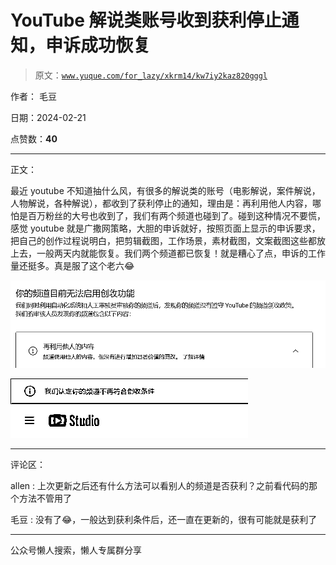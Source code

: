 # YouTube 解说类账号收到获利停止通知，申诉成功恢复

> 原文：[`www.yuque.com/for_lazy/xkrm14/kw7iy2kaz820gggl`](https://www.yuque.com/for_lazy/xkrm14/kw7iy2kaz820gggl)

作者： 毛豆

日期：2024-02-21

点赞数：**40**

* * *

正文：

最近 youtube 不知道抽什么风，有很多的解说类的账号（电影解说，案件解说，人物解说，各种解说），都收到了获利停止的通知，理由是：再利用他人内容，哪怕是百万粉丝的大号也收到了，我们有两个频道也碰到了。碰到这种情况不要慌，感觉 youtube 就是广撒网策略，大胆的申诉就好，按照页面上显示的申诉要求，把自己的创作过程说明白，把剪辑截图，工作场景，素材截图，文案截图这些都放上去，一般两天内就能恢复。我们两个频道都已恢复！就是糟心了点，申诉的工作量还挺多。真是服了这个老六😂

![](img/48bd2b714f3bac9046eec9d63e75ce17.png)

![](img/5e0e769e9d84b4ec5babdc624fe2a12d.png)

* * *

评论区：

allen : 上次更新之后还有什么方法可以看别人的频道是否获利？之前看代码的那个方法不管用了

毛豆 : 没有了😂，一般达到获利条件后，还一直在更新的，很有可能就是获利了

* * *

公众号懒人搜索，懒人专属群分享